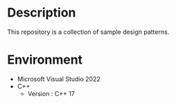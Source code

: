 # Description
This repository is a collection of sample design patterns.

# Environment
* Microsoft Visual Studio 2022
* C++
    * Version : C++ 17